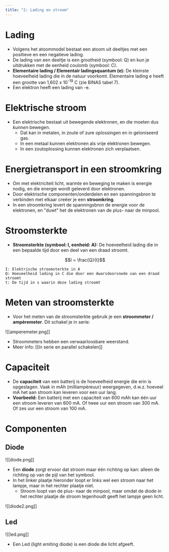 ```yaml
---
title: "2: Lading en stroom"
---
```

# Lading
- Volgens het atoommodel bestaat een atoom uit deeltjes met een positieve en een negatieve lading.
- De lading van een deeltje is een grootheid (symbool: Q) en kun je uitdrukken met de eenheid coulomb (symbool: C).
- **Elementaire lading / Elementair ladingsquantum (e):** De kleinste hoeveelheid lading die in de natuur voorkomt. Elementaire lading e heeft een grootte van 1,602 x 10<sup>-19</sup> C (zie BINAS tabel 7).
- Een elektron heeft een lading van -e.
# Elektrische stroom
- Een elektrische bestaat uit bewegende elektronen, en die moeten dus *kunnen* bewegen.
	- Dat kan in metalen, in zoute of zure oplossingen en in geïoniseerd gas.
	- In een metaal kunnen elektronen als vrije elektronen bewegen.
	- In een zoutoplossing kunnen elektronen zich verplaatsen.
# Energietransport in een stroomkring
- Om met elektriciteit licht, warmte en beweging te maken is energie nodig, en die energie wordt geleverd door elektronen.
- Door elektrische componenten/onderdelen en een spanningsbron te verbinden met elkaar creëer je een **stroomkring**.
- In een stroomkring levert de spanningsbron de energie voor de elektronen, en "duwt" het de elektronen van de plus- naar de minpool.
# Stroomsterkte
- **Stroomsterkte (symbool: I, eenheid: A):** De hoeveelheid lading die in een bepaalde tijd door een deel van een draad stroomt.

$$I = \frac{Q}{t}$$
```
I: Elektrische stroomsterkte in A
Q: Hoeveelheid lading in C die door een dwarsdoorsnede van een draad stroomt
t: De tijd in s waarin deze lading stroomt
```
# Meten van stroomsterkte
- Voor het meten van de stroomsterkte gebruik je een **stroommeter / ampèremeter**. Dit schakel je in serie:

![[amperemeter.png]]
- Stroommeters hebben een verwaarloosbare weerstand.
- Meer info: [[In serie en parallel schakelen]]
# Capaciteit
 - De **capaciteit** van een batterij is de hoeveelheid energie die erin is opgeslagen. Vaak in mAh (milliampèreuur) weergegeven, d.w.z. hoeveel mA het aan stroom kan leveren voor een uur lang.
 - **Voorbeeld:** Een batterij met een capaciteit van 600 mAh kan één uur een stroom leveren van 600 mA. Of twee uur een stroom van 300 mA. Of zes uur een stroom van 100 mA.
# Componenten
## Diode
![[diode.png]]
- Een **diode** zorgt ervoor dat stroom maar één richting op kan: alleen de richting op van de pijl van het symbool.
- In het linker plaatje hieronder loopt er links wel een stroom naar het lampje, maar in het rechter plaatje niet.
	- Stroom loopt van de plus- naar de minpool, maar omdat de diode in het rechter plaatje de stroom tegenhoudt geeft het lampje geen licht.

![[diode2.png]]

## Led
![[led.png]]
- Een Led (light emiting diode) is een diode die licht afgeeft.